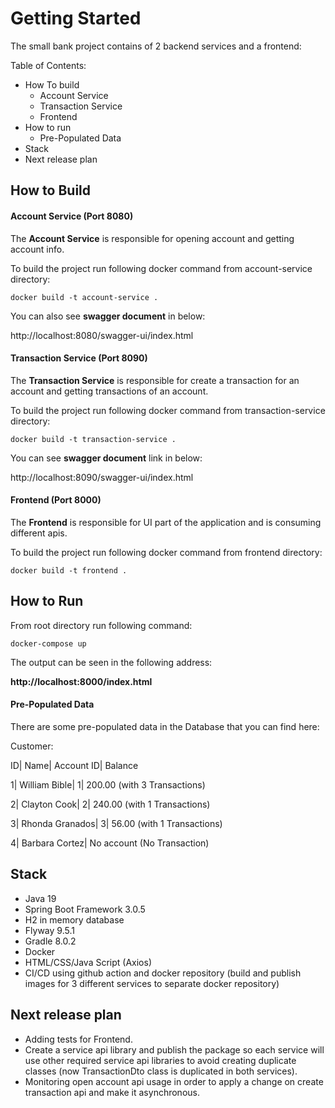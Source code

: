 # Getting Started

The small bank project contains of 2 backend services and a frontend:

Table of Contents:

* How To build
  * Account Service
  * Transaction Service
  * Frontend
* How to run
  * Pre-Populated Data  
* Stack
* Next release plan

## How to Build 

#### Account Service (Port 8080)

The **Account Service** is responsible for opening account and getting account info.

To build the project run following docker command from account-service directory:

`docker build -t account-service .`

You can also see **swagger document** in below:

http://localhost:8080/swagger-ui/index.html


#### Transaction Service (Port 8090)

The **Transaction Service** is responsible for create a transaction for an account and getting transactions of an account.

To build the project run following docker command from transaction-service directory:

`docker build -t transaction-service .`

You can see **swagger document** link in below:

http://localhost:8090/swagger-ui/index.html


#### Frontend (Port 8000)

The **Frontend** is responsible for UI part of the application and is consuming different apis.

To build the project run following docker command from frontend directory:

`docker build -t frontend .`


## How to Run

From root directory run following command:

`docker-compose up`

The output can be seen in the following address:

**http://localhost:8000/index.html**

#### Pre-Populated Data

There are some pre-populated data in the Database that you can find here:

Customer: 

ID| Name| Account ID| Balance

1| William Bible| 1| 200.00 (with 3 Transactions)

2| Clayton Cook| 2| 240.00 (with 1 Transactions)

3| Rhonda Granados| 3| 56.00 (with 1 Transactions)

4| Barbara Cortez| No account (No Transaction)

## Stack

* Java 19
* Spring Boot Framework 3.0.5
* H2 in memory database
* Flyway 9.5.1
* Gradle 8.0.2
* Docker
* HTML/CSS/Java Script (Axios)
* CI/CD using github action and docker repository 
  (build and publish images for 3 different services to separate docker repository)
  
## Next release plan
* Adding tests for Frontend.
* Create a service api library and publish the package so each service will use 
  other required service api libraries to avoid creating duplicate classes 
  (now TransactionDto class is duplicated in both services).
* Monitoring open account api usage in order to apply a change on create transaction api and make it asynchronous.